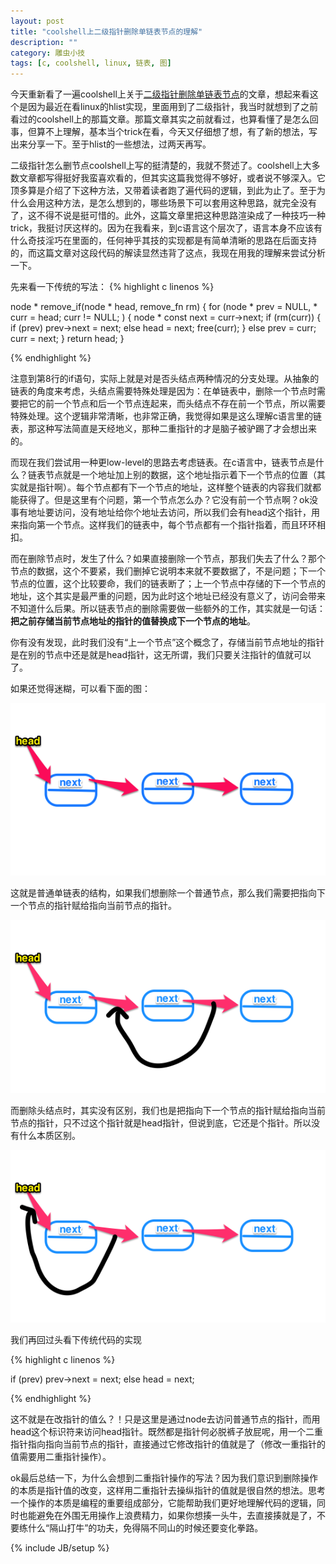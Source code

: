 ```yaml
---
layout: post
title: "coolshell上二级指针删除单链表节点的理解"
description: ""
category: 雕虫小技
tags: [c, coolshell, linux, 链表, 图]
---
```


今天重新看了一遍coolshell上关于[二级指针删除单链表节点](http://coolshell.cn/articles/8990.html)的文章，想起来看这个是因为最近在看linux的hlist实现，里面用到了二级指针，我当时就想到了之前看过的coolshell上的那篇文章。那篇文章其实之前就看过，也算看懂了是怎么回事，但算不上理解，基本当个trick在看，今天又仔细想了想，有了新的想法，写出来分享一下。至于hlist的一些想法，过两天再写。

<!--more-->

二级指针怎么删节点coolshell上写的挺清楚的，我就不赘述了。coolshell上大多数文章都写得挺好我蛮喜欢看的，但其实这篇我觉得不够好，或者说不够深入。它顶多算是介绍了下这种方法，又带着读者跑了遍代码的逻辑，到此为止了。至于为什么会用这种方法，是怎么想到的，哪些场景下可以套用这种思路，就完全没有了，这不得不说是挺可惜的。此外，这篇文章里把这种思路渲染成了一种技巧一种trick，我挺讨厌这样的。因为在我看来，到c语言这个层次了，语言本身不应该有什么奇技淫巧在里面的，任何神乎其技的实现都是有简单清晰的思路在后面支持的，而这篇文章对这段代码的解读显然违背了这点，我现在用我的理解来尝试分析一下。

先来看一下传统的写法：
{% highlight c linenos %}

node * remove_if(node * head, remove_fn rm)
{
    for (node * prev = NULL, * curr = head; curr != NULL; )
    {
        node * const next = curr->next;
        if (rm(curr))
        {
            if (prev)
                prev->next = next;
            else
                head = next;
            free(curr);
        }
        else
            prev = curr;
        curr = next;
    }
    return head;
}

{% endhighlight %}

注意到第8行的if语句，实际上就是对是否头结点两种情况的分支处理。从抽象的链表的角度来考虑，头结点需要特殊处理是因为：在单链表中，删除一个节点时需要把它的前一个节点和后一个节点连起来，而头结点不存在前一个节点，所以需要特殊处理。这个逻辑非常清晰，也非常正确，我觉得如果是这么理解c语言里的链表，那这种写法简直是天经地义，那种二重指针的才是脑子被驴踢了才会想出来的。

而现在我们尝试用一种更low-level的思路去考虑链表。在c语言中，链表节点是什么？链表节点就是一个地址加上别的数据，这个地址指示着下一个节点的位置（其实就是指针啊）。每个节点都有下一个节点的地址，这样整个链表的内容我们就都能获得了。但是这里有个问题，第一个节点怎么办？它没有前一个节点啊？ok没事有地址要访问，没有地址给你个地址去访问，所以我们会有head这个指针，用来指向第一个节点。这样我们的链表中，每个节点都有一个指针指着，而且环环相扣。

而在删除节点时，发生了什么？如果直接删除一个节点，那我们失去了什么？那个节点的数据，这个不要紧，我们删掉它说明本来就不要数据了，不是问题；下一个节点的位置，这个比较要命，我们的链表断了；上一个节点中存储的下一个节点的地址，这个其实是最严重的问题，因为此时这个地址已经没有意义了，访问会带来不知道什么后果。所以链表节点的删除需要做一些额外的工作，其实就是一句话：**把之前存储当前节点地址的指针的值替换成下一个节点的地址**。

你有没有发现，此时我们没有“上一个节点”这个概念了，存储当前节点地址的指针是在别的节点中还是就是head指针，这无所谓，我们只要关注指针的值就可以了。

如果还觉得迷糊，可以看下面的图：

![fg_1](/picture/2013_6_1_fg_1.png)

这就是普通单链表的结构，如果我们想删除一个普通节点，那么我们需要把指向下一个节点的指针赋给指向当前节点的指针。

![fg_2](/picture/2013_6_1_fg_2.png)

而删除头结点时，其实没有区别，我们也是把指向下一个节点的指针赋给指向当前节点的指针，只不过这个指针就是head指针，但说到底，它还是个指针。所以没有什么本质区别。

![fg_3](/picture/2013_6_1_fg_3.png)

我们再回过头看下传统代码的实现

{% highlight c linenos %}

if (prev)
    prev->next = next;
else
    head = next;

{% endhighlight %}

这不就是在改指针的值么？！只是这里是通过node去访问普通节点的指针，而用head这个标识符来访问head指针。既然都是指针何必脱裤子放屁呢，用一个二重指针指向指向当前节点的指针，直接通过它修改指针的值就是了（修改一重指针的值需要用二重指针操作）。

ok最后总结一下，为什么会想到二重指针操作的写法？因为我们意识到删除操作的本质是指针值的改变，这样用二重指针去操纵指针的值就是很自然的想法。思考一个操作的本质是编程的重要组成部分，它能帮助我们更好地理解代码的逻辑，同时也能避免在外围无用操作上浪费精力，如果你想揍一头牛，去直接揍就是了，不要练什么“隔山打牛”的功夫，免得隔不同山的时候还要变化拳路。

{% include JB/setup %}





